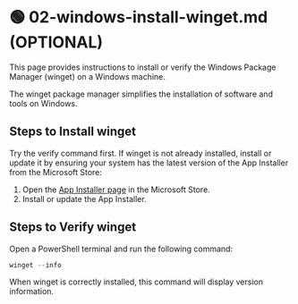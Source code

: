 # 🟢 02-windows-install-winget.md (OPTIONAL)

This page provides instructions to install or verify the Windows Package Manager (winget) on a Windows machine.

The winget package manager simplifies the installation of software and tools on Windows.


## Steps to Install winget

Try the verify command first. If winget is not already installed, install or update it by ensuring your system has the latest version of the App Installer from the Microsoft Store:

1. Open the [App Installer page](https://apps.microsoft.com/store/detail/app-installer/9NBLGGH4NNS1) in the Microsoft Store.
2. Install or update the App Installer.

## Steps to Verify winget

Open a PowerShell terminal and run the following command:

```powershell
winget --info
```

When winget is correctly installed, this command will display version information.

